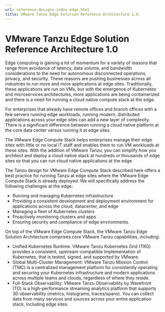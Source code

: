 ```yaml
---
url: reference-designs-index-edge.html
title: VMware Tanzu Edge Solution Reference Architecture 1.0
---
```

# VMware Tanzu Edge Solution Reference Architecture 1.0
Edge computing is gaining a lot of momentum for a variety of reasons that range from avoidance of latency, data volume, and bandwidth considerations to the need for autonomous disconnected operations, privacy, and security. These reasons are pushing businesses across all industries to run more and more applications at edge sites. Traditionally, these applications are run on VMs, but with the emergence of Kubernetes and microservices architectures, more applications are being containerized and there is a need for running a cloud native compute stack at the edge.

For enterprises that already have remote offices and branch offices with a few servers running edge workloads, running modern, distributed applications across your edge sites can add a new layer of complexity. There is a significant difference between running a cloud native platform at the core data center versus running it at edge sites.

The VMware Edge Compute Stack helps enterprises manage their edge sites with little or no local IT staff and enables them to run VM workloads at these sites. With the addition of VMware Tanzu, you can simplify how you architect and deploy a cloud native stack at hundreds or thousands of edge sites so that you can run cloud native applications at the edge.

The Tanzu design for VMware Edge Compute Stack described here offers a best practice for running Tanzu at edge sites where the VMware Edge Compute Stack is already deployed. We will specifically address the following challenges at the edge:

- Running and managing Kubernetes infrastructure
- Providing a consistent development and deployment environment for applications across the cloud, datacenter, and edge
- Managing a fleet of Kubernetes clusters
- Proactively monitoring clusters and apps
- Ensuring security and compliance of edge environments.

On top of the VMware Edge Compute Stack, the VMware Tanzu Edge Solution Architecture comprises core VMware Tanzu capabilities, including:

- Unified Kubernetes Runtime: VMware Tanzu Kubernetes Grid (TKG) provides a consistent, upstream-compatible implementation of Kubernetes, that is tested, signed, and supported by VMware.
- Global Multi-Cluster Management: VMware Tanzu Mission Control (TMC) is a centralized management platform for consistently operating and securing your Kubernetes infrastructure and modern applications across multiple teams and clouds, regardless of where they reside.
- Full-Stack Observability: VMware Tanzu Observability by Wavefront (TO) is a high-performance streaming analytics platform that supports 3D observability (metrics, histograms, traces/spans). You can collect data from many services and sources across your entire application stack, including edge sites.